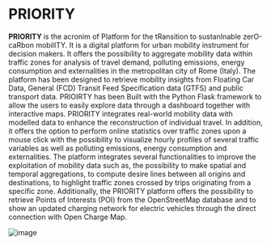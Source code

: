 # PRIORITY
 <strong> PRIORITY  </strong> is the acronim of Platform for the tRansition to sustanInable zerO-caRbon mobilITY. 
It is a digital platform for urban mobility instrument for decision makers. It offers the possibility to aggregate mobility data within traffic zones for analysis of travel demand, polluting emissions, energy consumption and externalities in the metropolitan city of Rome (Italy). The platform has been designed to retrieve mobility insights from Floating Car Data, General (FCD) Transit Feed Specification data (GTFS) and public transport data. 
PRIOIRTY has been Built with the Python Flask framework to allow the users to easily explore data through a dashboard together with interactive maps. PRIORITY integrates real-world mobility data with modelled data to enhance the reconstruction of individual travel. In addition, it offers the option to perform online statistics over traffic zones upon a mouse click with the possibility to visualize hourly profiles of several traffic variables as well as polluting emissions, energy consumption and externalities. The platform integrates several functionalities to improve the exploitation of mobility data such as, the possibility to make spatial and temporal aggregations, to compute desire lines between all origins and destinations, to highlight traffic zones crossed by trips originating from a specific zone. Additionally, the PRIORITY platform offers the possibility to retrieve Points of Interests (POI) from the OpenStreetMap database and to show an updated charging network for electric vehicles through the direct connection with Open Charge Map.


![image](https://github.com/user-attachments/assets/7716d40d-8efa-41cd-a42e-a71f3c99d08b)
